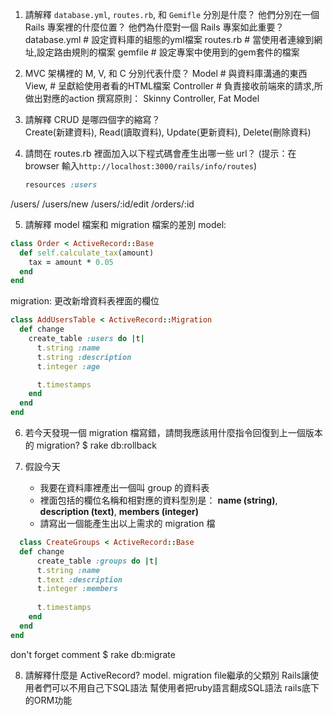 1. 請解釋 ```database.yml```, ```routes.rb```, 和 ```Gemifle``` 分別是什麼？ 他們分別在一個 Rails 專案裡的什麼位置？ 他們為什麼對一個 Rails 專案如此重要？
  database.yml # 設定資料庫的組態的yml檔案
  routes.rb    # 當使用者連線到網址,設定路由規則的檔案
  gemfile      # 設定專案中使用到的gem套件的檔案

2. MVC 架構裡的 M, V, 和 C 分別代表什麼？ 
Model # 與資料庫溝通的東西
View, # 呈獻給使用者看的HTML檔案
Controller # 負責接收前端來的請求,所做出對應的action
撰寫原則： Skinny Controller, Fat Model

3. 請解釋 CRUD 是哪四個字的縮寫？  
  Create(新建資料), 
  Read(讀取資料), 
  Update(更新資料), 
  Delete(刪除資料)

4. 請問在 routes.rb 裡面加入以下程式碼會產生出哪一些 url？ (提示：在 browser 輸入```http://localhost:3000/rails/info/routes```)
	```ruby
	resources :users
	```
  /users/
  /users/new
  /users/:id/edit
  /orders/:id
  
  
5. 請解釋 model 檔案和 migration 檔案的差別
	model: 
  ```ruby
  class Order < ActiveRecord::Base
    def self.calculate_tax(amount)
      tax = amount * 0.05
    end
  end
  ```
  migration: 更改新增資料表裡面的欄位
  ```ruby
  class AddUsersTable < ActiveRecord::Migration
    def change
      create_table :users do |t|
        t.string :name
        t.string :description
        t.integer :age
  
        t.timestamps
      end
    end
  end
  ```

6. 若今天發現一個 migration 檔寫錯，請問我應該用什麼指令回復到上一個版本的 migration? 
  $ rake db:rollback
  
7. 假設今天
	* 我要在資料庫裡產出一個叫 group 的資料表
	* 裡面包括的欄位名稱和相對應的資料型別是： 
		**name (string)**,
		**description (text)**,
		**members (integer)**
    * 請寫出一個能產生出以上需求的 migration 檔
  ```ruby
	class CreateGroups < ActiveRecord::Base
    def change
    	create_table :groups do |t|
        t.string :name
        t.text :description
        t.integer :members
        
        t.timestamps
      end
    end
  end
  ```
  don't forget comment
  $ rake db:migrate

8. 請解釋什麼是 ActiveRecord?
  model. migration file繼承的父類別
  Rails讓使用者們可以不用自己下SQL語法
  幫使用者把ruby語言翻成SQL語法
  rails底下的ORM功能
